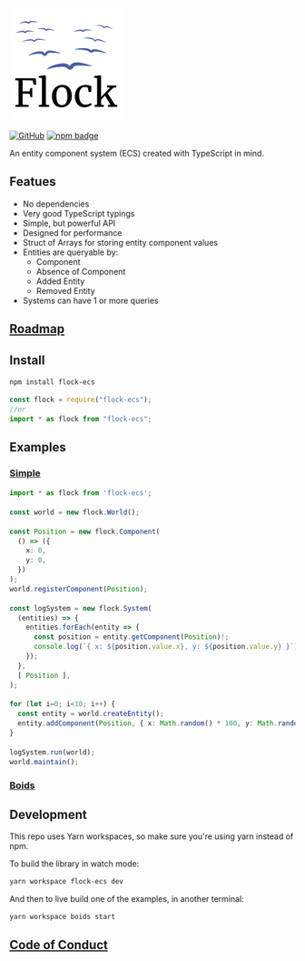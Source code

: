 ![logo](logo.png)

[![GitHub](https://img.shields.io/github/license/dannyfritz/flock-ecs?style=for-the-badge)](https://github.com/dannyfritz/flock-ecs/blob/master/LICENSE)
[![npm badge](https://img.shields.io/npm/v/flock-ecs?style=for-the-badge)](https://www.npmjs.com/package/flock-ecs)

An entity component system (ECS) created with TypeScript in mind.

## Featues

* No dependencies
* Very good TypeScript typings
* Simple, but powerful API
* Designed for performance
* Struct of Arrays for storing entity component values
* Entities are queryable by:
  * Component
  * Absence of Component
  * Added Entity
  * Removed Entity
* Systems can have 1 or more queries

## [Roadmap](https://github.com/dannyfritz/flock-ecs/issues/1)

## Install

```sh
npm install flock-ecs
```

```ts
const flock = require("flock-ecs");
//or
import * as flock from "flock-ecs";
```

## Examples

### [Simple](./examples/simple)

```ts
import * as flock from 'flock-ecs';

const world = new flock.World();

const Position = new flock.Component(
  () => ({
    x: 0,
    y: 0,
  })
);
world.registerComponent(Position);

const logSystem = new flock.System(
  (entities) => {
    entities.forEach(entity => {
      const position = entity.getComponent(Position)!;
      console.log(`{ x: ${position.value.x}, y: ${position.value.y} }`);
    });
  },
  [ Position ],
);

for (let i=0; i<10; i++) {
  const entity = world.createEntity();
  entity.addComponent(Position, { x: Math.random() * 100, y: Math.random() * 100 });
}

logSystem.run(world);
world.maintain();
```

### [Boids](./examples/boids)

## Development

This repo uses Yarn workspaces, so make sure you're using yarn instead of npm.

To build the library in watch mode:

```sh
yarn workspace flock-ecs dev
```

And then to live build one of the examples, in another terminal:

```sh
yarn workspace boids start
```

## [Code of Conduct](./CODE_OF_CONDUCT.md)
